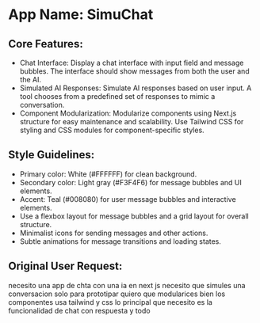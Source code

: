 # **App Name**: SimuChat

## Core Features:

- Chat Interface: Display a chat interface with input field and message bubbles. The interface should show messages from both the user and the AI.
- Simulated AI Responses: Simulate AI responses based on user input. A tool chooses from a predefined set of responses to mimic a conversation.
- Component Modularization: Modularize components using Next.js structure for easy maintenance and scalability. Use Tailwind CSS for styling and CSS modules for component-specific styles.

## Style Guidelines:

- Primary color: White (#FFFFFF) for clean background.
- Secondary color: Light gray (#F3F4F6) for message bubbles and UI elements.
- Accent: Teal (#008080) for user message bubbles and interactive elements.
- Use a flexbox layout for message bubbles and a grid layout for overall structure.
- Minimalist icons for sending messages and other actions.
- Subtle animations for message transitions and loading states.

## Original User Request:
necesito una app de chta con una ia en next js necesito que simules una conversacion solo para prototipar quiero que modularices bien los componentes usa tailwind y css lo principal que necesito es la funcionalidad de chat con respuesta y todo
  